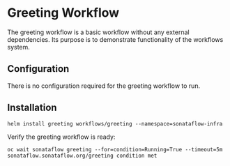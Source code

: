 # Greeting Workflow

The greeting workflow is a basic workflow without any external dependencies.
Its purpose is to demonstrate functionality of the workflows system.

## Configuration
There is no configuration required for the greeting workflow to run.

## Installation

```console
helm install greeting workflows/greeting --namespace=sonataflow-infra
```

Verify the greeting workflow is ready:
```console
oc wait sonataflow greeting --for=condition=Running=True --timeout=5m
sonataflow.sonataflow.org/greeting condition met
```